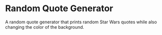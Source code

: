 # Random Quote Generator

A random quote generator that prints random Star Wars quotes while also changing the color of the background.
 
